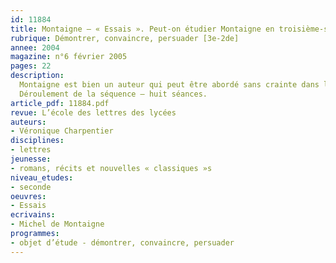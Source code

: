 ```yaml
---
id: 11884
title: Montaigne – « Essais ». Peut-on étudier Montaigne en troisième-seconde ?
rubrique: Démontrer, convaincre, persuader [3e-2de]
annee: 2004
magazine: n°6 février 2005
pages: 22
description: 
  Montaigne est bien un auteur qui peut être abordé sans crainte dans la perspective de la liaison entre la troisième et la seconde. D’une part, il s’insère aisément dans le programme de troisième, dans la mesure où il permet de grouper trois directions essentielles indiquées par les Instructions officielles – l’expression de soi, la prise en compte d’autrui, et les formes de l’argumentation. D’autre part, il offre l’opportunité d’une préparation efficace à la classe de seconde – en effet, une partie du programme insiste sur l’argumentation, avec comme thèmes « le même et l’autre », ainsi que « l’éducation ». Ces deux libellés sont très souvent traités par les enseignants en début d’année, puisqu’ils permettent de réactiver les acquis de la troisième et d’évoquer des thèmes comme la différence, l’altérité, le racisme… Au-delà de la seconde, Montaigne sera abordé en première dans le cadre du récit autobiographique ou de l’argumentation et, en terminale, sous l’angle de la philosophie. On voit donc l’intérêt pour les élèves de rencontrer assez tôt dans leur cursus cet auteur réputé difficile. Une difficulté qui n’est plus à redouter, puisque l’école des loisirs propose dans la collection « Classiques abrégés » une édition des « Essais » conçue pour faciliter leur lecture tout en conservant au texte sa « couleur », et le rythme de la pensée de Montaigne, « à sauts et à gambades ».
  Déroulement de la séquence – huit séances.
article_pdf: 11884.pdf
revue: L’école des lettres des lycées
auteurs:
- Véronique Charpentier
disciplines:
- lettres
jeunesse:
- romans, récits et nouvelles « classiques »s
niveau_etudes:
- seconde
oeuvres:
- Essais
ecrivains:
- Michel de Montaigne
programmes:
- objet d’étude - démontrer, convaincre, persuader
---
```

